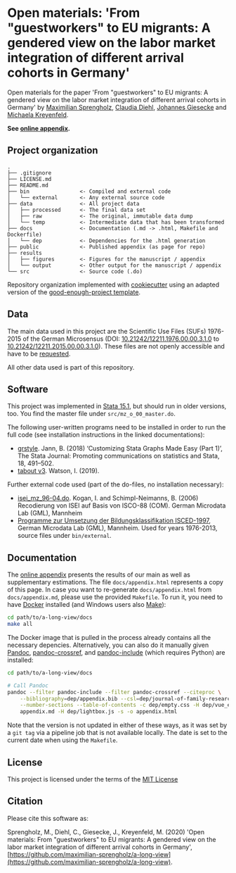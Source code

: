 # Open materials: 'From "guestworkers" to EU migrants: A gendered view on the labor market integration of different arrival cohorts in Germany'

Open materials for the paper 'From "guestworkers" to EU migrants: A gendered view on the labor market integration of different arrival cohorts in Germany' by
[Maximilian Sprengholz](mailto:maximilian.sprengholz@hu-berlin.de), [Claudia Diehl](mailto:claudia.diehl@uni-konstanz.de), [Johannes Giesecke](johannes.giesecke@hu-berlin.de) and [Michaela Kreyenfeld](Kreyenfeld@hertie-school.org).

__See [online appendix](https://maximilian-sprengholz.github.io/a-long-view/).__

## Project organization

```
.
├── .gitignore
├── LICENSE.md
├── README.md
├── bin                <- Compiled and external code
│   └── external       <- Any external source code
├── data               <- All project data
│   ├── processed      <- The final data set
│   ├── raw            <- The original, immutable data dump
│   └── temp           <- Intermediate data that has been transformed
├── docs               <- Documentation (.md -> .html, Makefile and Dockerfile)
│   └── dep            <- Dependencies for the .html generation
├── public             <- Published appendix (as page for repo)
├── results
│   ├── figures        <- Figures for the manuscript / appendix
│   └── output         <- Other output for the manuscript / appendix
└── src                <- Source code (.do)

```
Repository organization implemented with [cookiecutter](https://github.com/cookiecutter/cookiecutter) using an adapted version of the [good-enough-project template](good-enough-project).

## Data
The main data used in this project are the Scientific Use Files (SUFs) 1976-2015 of the German Microsensus
(DOI: [10.21242/12211.1976.00.00.3.1.0](https://doi.org/10.21242/12211.1976.00.00.3.1.0) to [10.21242/12211.2015.00.00.3.1.0](https://doi.org/10.21242/12211.2015.00.00.3.1.0)). These files are not openly accessible and have to be [requested](https://www.forschungsdatenzentrum.de/en/request).

All other data used is part of this repository.

## Software

This project was implemented in [Stata 15.1](https://www.stata.com/), but should run in older versions, too. You find the master file under `src/mz_o_00_master.do`.

The following user-written programs need to be installed in order to run the full code (see installation instructions in the linked documentations):

- [grstyle](http://repec.sowi.unibe.ch/stata/grstyle/index.html). Jann, B. (2018) ‘Customizing Stata Graphs Made Easy (Part 1)’, The Stata Journal: Promoting communications on statistics and Stata, 18, 491–502.
- [tabout v3](http://tabout.net.au/). Watson, I. (2019).

Further external code used (part of the do-files, no installation necessary):

- [isei_mz_96-04.do](https://www.gesis.org/missy/files/documents/MZ/isei/isei_mz_96-04.do). Kogan, I. and Schimpl-Neimanns, B. (2006) Recodierung von ISEI auf Basis von ISCO-88 (COM). German Microdata Lab (GML), Mannheim
- [Programme zur Umsetzung der Bildungsklassifikation ISCED-1997](https://www.gesis.org/missy/materials/MZ/tools/isced), German Microdata Lab (GML), Mannheim. Used for years 1976-2013, source files under `bin/external`.

## Documentation

The [online appendix](https://maximilian-sprengholz.github.io/a-long-view/) presents the results of our main as well as supplementary estimations. The file `docs/appendix.html` represents a copy of this page. In case you want to re-generate `docs/appendix.html` from `docs/appendix.md`, please use the provided `Makefile`. To run it, you need to have [Docker](https://www.docker.com/) installed (and Windows users also [Make](https://www.gnu.org/software/make/)):

```sh
cd path/to/a-long-view/docs
make all
```

The Docker image that is pulled in the process already contains all the necessary depencies. Alternatively, you can also do it manually given [Pandoc](https://github.com/jgm/pandoc), [pandoc-crossref](https://github.com/lierdakil/pandoc-crossref), and [pandoc-include](https://pypi.org/project/pandoc-include/) (which requires Python) are installed:

```sh
cd path/to/a-long-view/docs

# Call Pandoc
pandoc --filter pandoc-include --filter pandoc-crossref --citeproc \
    --bibliography=dep/appendix.bib --csl=dep/journal-of-family-research.csl \
    --number-sections --table-of-contents -c dep/empty.css -H dep/vue_extended_h.css \
    appendix.md -H dep/lightbox.js -s -o appendix.html
```

Note that the version is not updated in either of these ways, as it was set by a `git tag` via a pipeline job that is not available locally. The date is set to the current date when using the `Makefile`.

## License

This project is licensed under the terms of the [MIT License](/LICENSE.md)

## Citation

Please cite this software as:

Sprengholz, M., Diehl, C., Giesecke, J., Kreyenfeld, M. (2020) 'Open materials: From "guestworkers" to EU migrants: A gendered view on the labor market integration of different arrival cohorts in Germany', [https://github.com/maximilian-sprengholz/a-long-view](https://github.com/maximilian-sprengholz/a-long-view).
